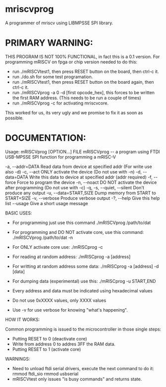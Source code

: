 # mriscvprog

A programmer of mriscv using LIBMPSSE SPI library.

# PRIMARY WARNING:

THIS PROGRAM IS NOT 100% FUNCTIONAL, in fact this is a 0.1 version.
For programming mRISCV on fpga or chip version needed to do this:

- run ./mRISCVtest1, then press RESET button on the board, then ctrl-c it.
- run ./do.sh for some test programation.
- run ./mRISCVtest1, then press RESET button on the board again, then ctrl-c it.
- run ./mRISCVprog -a 0 -d [first opcode_hex], this forces to be written the 
  first RAM address. (This needs to be run a couple of times)
- run ./mRISCVprog -c for activating mriscvcore.

This worked for us, its very ugly and we promise to fix it as soon as possible.

# DOCUMENTATION:

Usage: mRISCVprog [OPTION...] FILE
mRISCVprog -- a program using FTDI USB-MPSSE SPI function for programming a
mRISC-V

  -a, --addr=DATA            Read data from device at specified addr (For write
                             use also -d)
  -c, --act                  ONLY activate the device (Do not use with -n)
  -d, --data=DATA            Write this data to device at specified addr (addr
                             required)
  -f, --force                Force to program the device
  -n, --noact                DO NOT activate the device after programming (Do
                             not use with -c)
  -q, -s, --quiet, --silent  Don't produce any output
  -u, --data=START,SIZE      Dump memory from START to START+SIZE
  -v, --verbose              Produce verbose output
  -?, --help                 Give this help list
      --usage                Give a short usage message

BASIC USES:

- For programming just use this command
./mRISCVprog /path/to/dat 

- For programming and DO NOT activate core, use this command:
./mRISCVprog /path/to/dat -n

- For ONLY activate core use:
./mRISCprog -c

- For reading at random address:
./mRISCprog -a [address]

- For writting at random address some data:
./mRISCprog -a [address] -d [data]

- For dumping data (experimental) use this:
./mRISCprog -u START,END

- Every address and data must be indicated using hexadecimal values
- Do not use 0xXXXX values, only XXXX values
- Use -v for use verbose for knowing "what's happening".

HOW IT WORKS:

Common programming is issued to the microcontroller in those single steps:
- Putting RESET to 0 (deactivate core)
- Write from address 0 to addres 3FF the RAM data.
- Putting RESET to 1 (activate core)

WARNINGS:

- Need to unload ftdi serial drivers, execute the next command to do it:
rmmod ftdi_sio
rmmod usbserial
- mRISCVtest only issues "is busy commands" and returns state.
